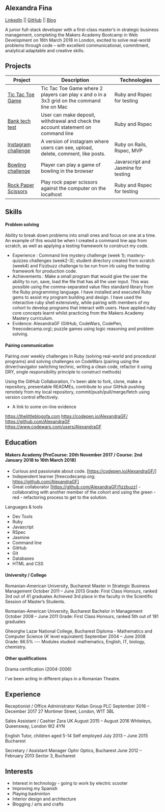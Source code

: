 ## Alexandra Fina

[LinkedIn](https://uk.linkedin.com/in/alexandra-fina-0418aab2) || [GitHub](https://github.com/AlexandraGF) || [Blog](https://littleablog.com)

 A junior full-stack developer with a first-class master’s in strategic business management, completing the Makers Academy Bootcamp in Web Development on 16th March 2018 in London, excited to solve real-world problems through code – with excellent communicational, commitment, analytical adaptable and creative skills.
 
 ## Projects
 
| Project   | Description | Technologies |
|---        |---          |---           |
|[Tic Tac Toe Game](https://github.com/AlexandraGF/tic_tac_toe_tech_test)| Tic Tac Toe Game where 2 players can play x and o in a 3x3 grid on the command line on Mac| Ruby and Rspec for testing|
|[Bank tech test](https://github.com/AlexandraGF/bank_tech_test)| User can make deposit, withdrawal and check the account statement on command line|Ruby and Rspec|
|[Instagram challenge](https://github.com/AlexandraGF/instagram-challenge)|A version of instagram where users can see, upload, delete, comment, like posts.| Ruby on Rails, Rspec, MVP|
|[Bowling challenge](https://github.com/AlexandraGF/bowling-challenge)| Player can play a game of bowling in the browser|Javarscript and Jasmine for testing|
|[Rock Paper Scissors](https://github.com/AlexandraGF/rps-challenge/blob/master/README.md)|Play rock paper scissors against the computer on the localhost|Ruby and Rspec for testing|

## Skills

#### Problem solving

Ability to break down problems into small ones and focus on one at a time. An example of this would be when I created a command line app from scratch, as well as applying a testing framework to construct my code.

- Experience : Command line mystery challenge (week 1); mastery-quizzes challenges (week2-3); student directory created from scratch (week4) and Fizzbuzz challenge to be run from irb using the testing framework for production code.
- Achievements : Make a small program that would give the user the ability to run, save, load the file that has all the user input. This was possible using the comma-separated value files standard library from the Ruby programming language.
I have installed and executed Ruby gems to assist my program building and design. I have used the interactive ruby shell extensively, while pairing with members of my cohort to develop programs that interact with users.
Have applied ruby core concepts learnt whilst practicing from the Makers Academy Mastery curriculum.
- Evidence: AlexandraGF (GitHub, CodeWars, CodePen, freecodecamp.org); puzzle games using logic reasoning and problem solving.

#### Pairing communication

Pairing over weekly challenges in Ruby (solving real-world and procedural programs) and solving challenges on CodeWars (pairing using the driver/navigator switching technic, writing a clean code, refactor it using DRY, single responsibility principle to construct methods)

Using the GitHub Collaboration, I'v been able to fork, clone, make a repository, presentable READMEs, contribute to your GitHub pushing remotely from my local repository, commit/push/pull/merge/fetch using version control effectively.

- A link to some on-line evidence  

https://thelittleblogofa.com
https://codepen.io/AlexandraGF/
https://github.com/AlexandraGF
https://www.codewars.com/users/AlexandraGF



## Education

#### Makers Academy (PreCourse: 20th November 2017 / Course: 2nd January 2018 to 16th March 2018)

- Curious and passionate about code. [https://codepen.io/AlexandraGF/]
- Independent learner [freecodecamp.org; https://github.com/AlexandraGF]
- Great collaborator [https://github.com/AlexandraGF/fizzbuzz] - collaborating with another member of the cohort and using the green - red - refactoring process to get to the solution.

Languages & tools

- Dev Tools
- Ruby
- Javascript
- RSpec
- Jasmine
- Command line
- GitHub
- Git
- Databases
- HTML and CSS


#### University / College

Romanian-American University, Bucharest
Master in Strategic Business Management	October 2011 – June 2013
Grade: First Class Honours, ranked 3rd out of 41 graduates
Achieved 3rd place in the faculty in the Scientific Session of Master’s Students.

Romanian-American University, Bucharest
Bachelor in Management	October 2008 – June 2011
Grade: First Class Honours, ranked 5th out of 181 graduates

Gheorghe Lazar National College, Bucharest
Diploma - Mathematics and Computer Science (A’ level equivalent)	September 2004 – June 2008
Grade: 86.5%
--- Modules studied: mathematics, English, IT, biology, chemistry.


#### Other qualifications

Drama certification (2004-2006)

I've been acting in different plays in a Romanian Theatre.

## Experience

Receptionist / Office Administrator
Kellan Group PLC	September 2016 – December 2017
27 Mortimer Street, London, W1T 3BL

Sales Assistant / Cashier
Zara UK	August 2015 – August 2016
Whiteleys, Queensway, London W2 4YN

English Tutor, children aged 5-14
Self employed	July 2013 – June 2015
Bucharest

Secretary / Assistant Manager
Ophir Optics, Bucharest	June 2012 – February 2013
Sector 3, Bucharest

## Interests

- Interest in technology - going to work by electric scooter
- Improving my Spanish
- Playing badminton
- Interior design and architecture
- Blogging / arts and crafts
